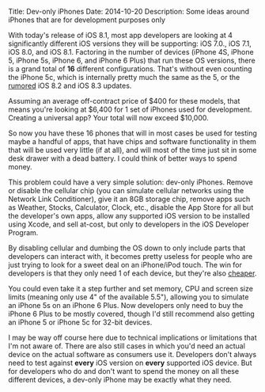 Title: Dev-only iPhones
Date: 2014-10-20
Description: Some ideas around iPhones that are for development purposes only


With today's release of iOS 8.1, most app developers are looking at 4 significantly different iOS versions they will be supporting: iOS 7.0., iOS 7.1, iOS 8.0, and iOS 8.1. Factoring in the number of devices (iPhone 4S, iPhone 5, iPhone 5s, iPhone 6, and iPhone 6 Plus) that run these OS versions, there is a grand total of **16** different configurations. That's without even counting the iPhone 5c, which is internally pretty much the same as the 5, or the [rumored](http://www.macrumors.com/2014/09/29/ios-8-major-updates/) iOS 8.2 and iOS 8.3 updates.

Assuming an average off-contract price of $400 for these models, that means you're looking at $6,400 for 1 set of iPhones used for development. Creating a universal app? Your total will now exceed $10,000.

So now you have these 16 phones that will in most cases be used for testing maybe a handful of apps, that have chips and software functionality in them that will be used very little (if at all), and will most of the time just sit in some desk drawer with a dead battery. I could think of better ways to spend money.

This problem could have a very simple solution: dev-only iPhones. Remove or disable the cellular chip (you can simulate cellular networks using the Network Link Conditioner), give it an 8GB storage chip, remove apps such as Weather, Stocks, Calculator, Clock, etc., disable the App Store for all but the developer's own apps, allow any supported iOS version to be installed using Xcode, and sell at-cost, but only to developers in the iOS Developer Program.

By disabling cellular and dumbing the OS down to only include parts that developers can interact with, it becomes pretty useless for people who are just trying to look for a sweet deal on an iPhone/iPod touch. The win for developers is that they only need 1 of each device, but they're also [cheaper](http://www.macrumors.com/2014/09/23/iphone-6-parts-cost-samsung-a8/).

You could even take it a step further and set memory, CPU and screen size limits (meaning only use 4" of the available 5.5"), allowing you to simulate an iPhone 5s on an iPhone 6 Plus. Now developers only need to buy the iPhone 6 Plus to be mostly covered, though I'd still recommend also getting an iPhone 5 or iPhone 5c for 32-bit devices.

I may be way off course here due to technical implications or limitations that I'm not aware of. There are also still cases in which you'd need an actual device on the actual software as consumers use it. Developers don't always need to test against **every** iOS version on **every** supported iOS device. But for developers who do and don't want to spend the money on all these different devices, a dev-only iPhone may be exactly what they need.
